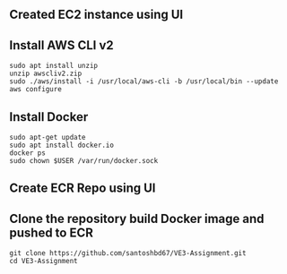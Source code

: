 ## Created EC2 instance using UI

## Install AWS CLI v2
```curl "https://awscli.amazonaws.com/awscli-exe-linux-x86_64.zip" -o "awscliv2.zip"
sudo apt install unzip
unzip awscliv2.zip
sudo ./aws/install -i /usr/local/aws-cli -b /usr/local/bin --update
aws configure
```

## Install Docker
```
sudo apt-get update
sudo apt install docker.io
docker ps
sudo chown $USER /var/run/docker.sock
```
## Create ECR Repo using UI
## Clone the repository build Docker image and pushed to ECR
```
git clone https://github.com/santoshbd67/VE3-Assignment.git
cd VE3-Assignment
